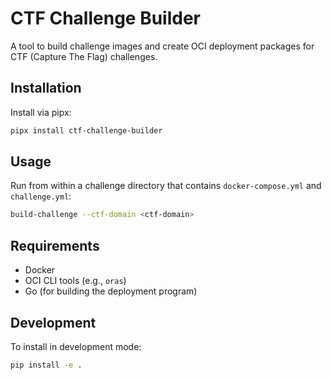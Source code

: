 # CTF Challenge Builder

A tool to build challenge images and create OCI deployment packages for CTF (Capture The Flag) challenges.

## Installation

Install via pipx:

```bash
pipx install ctf-challenge-builder
```

## Usage

Run from within a challenge directory that contains `docker-compose.yml` and `challenge.yml`:

```bash
build-challenge --ctf-domain <ctf-domain>
```

## Requirements

- Docker
- OCI CLI tools (e.g., `oras`)
- Go (for building the deployment program)

## Development

To install in development mode:

```bash
pip install -e .
```